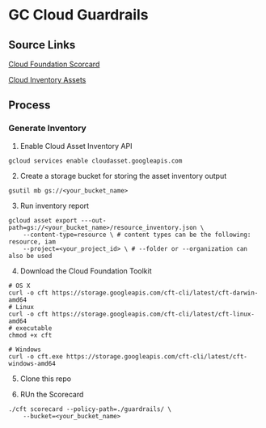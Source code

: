 # GC Cloud Guardrails

## Source Links
[Cloud Foundation Scorcard](https://github.com/GoogleCloudPlatform/cloud-foundation-toolkit/blob/master/cli/docs/scorecard.mdhttps://github.com/GoogleCloudPlatform/cloud-foundation-toolkit/blob/master/cli/docs/scorecard.md)

[Cloud Inventory Assets](https://cloud.google.com/asset-inventory/docs/overviewhttps://cloud.google.com/asset-inventory/docs/overview)

##  Process

### Generate Inventory
1. Enable Cloud Asset Inventory API
```
gcloud services enable cloudasset.googleapis.com
```

2. Create a storage bucket for storing the asset inventory output
```
gsutil mb gs://<your_bucket_name>
```

3. Run inventory report
```
gcloud asset export ---out-path=gs://<your_bucket_name>/resource_inventory.json \
	--content-type=resource \ # content types can be the following: resource, iam
	--project=<your_project_id> \ # --folder or --organization can also be used
```

4. Download the Cloud Foundation Toolkit
```
# OS X
curl -o cft https://storage.googleapis.com/cft-cli/latest/cft-darwin-amd64
# Linux
curl -o cft https://storage.googleapis.com/cft-cli/latest/cft-linux-amd64
# executable
chmod +x cft

# Windows
curl -o cft.exe https://storage.googleapis.com/cft-cli/latest/cft-windows-amd64
```

5. Clone this repo

6. RUn the Scorecard
```
./cft scorecard --policy-path=./guardrails/ \
	--bucket=<your_bucket_name>
```
